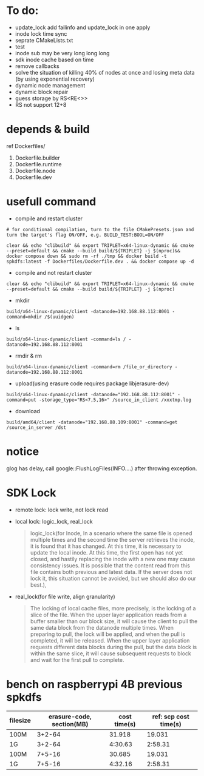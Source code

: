 # To do:

  * update_lock add failinfo and update_lock in one apply
  * inode lock time sync
  * seprate CMakeLists.txt
  * test
  * inode sub may be very long long long
  * sdk inode cache based on time
  * remove callbacks
  * solve the situation of killing 40% of nodes at once and losing meta data (by using exponential recovery)
  * dynamic node management
  * dynamic block repair
  * guess storage by RS<RE<>>
  * RS not support 12+8

# depends & build

ref Dockerfiles/
1. Dockerfile.builder
1. Dockerfile.runtime
1. Dockerfile.node
1. Dockerfile.dev
# usefull command

* compile and restart cluster
```shell
# for conditional compilation, turn to the file CMakePresets.json and turn the target's flag ON/OFF, e.g. BUILD_TEST:BOOL=ON/OFF

clear && echo "clibuild" && export TRIPLET=x64-linux-dynamic && cmake --preset=default && cmake --build build/${TRIPLET} -j $(nproc)&& docker compose down && sudo rm -rf ./tmp && docker build -t spkdfs:latest -f Dockerfiles/Dockerfile.dev . && docker compose up -d
```
* compile and not restart cluster
```shell
clear && echo "clibuild" && export TRIPLET=x64-linux-dynamic && cmake --preset=default && cmake --build build/${TRIPLET} -j $(nproc)
```
* mkdir
```shell
build/x64-linux-dynamic/client -datanode=192.168.88.112:8001 -command=mkdir /$(uuidgen)
```
* ls
```shell
build/x64-linux-dynamic/client -command=ls / -datanode=192.168.88.112:8001
```
* rmdir & rm
```shell
build/x64-linux-dynamic/client -command=rm /file_or_directory -datanode=192.168.88.112:8001
```
* upload(using erasure code requires package libjerasure-dev)
```shell
build/x64-linux-dynamic/client -datanode="192.168.88.112:8001" -command=put -storage_type="RS<7,5,16>" /source_in_client /xxxtmp.log
```
* download
```shell
build/amd64/client -datanode="192.168.88.109:8001" -command=get /source_in_server /dst
```

# notice
glog has delay, call google::FlushLogFiles(INFO....) after throwing exception.

# SDK Lock

* remote lock: lock write, not lock read

* local lock: logic_lock, real_lock

  > logic_lock(for Inode, In a scenario where the same file is opened multiple times and the second time the server retrieves the inode, it is found that it has changed. At this time, it is necessary to update the local inode. At this time, the first open has not yet closed, and hastily replacing the inode with a new one may cause consistency issues. It is possible that the content read from this file contains both previous and latest data. If the server does not lock it, this situation cannot be avoided, but we should also do our best.), 

* real_lock(for file write, align granularity)

  >  The locking of local cache files, more precisely, is the locking of a slice of the file. When the upper layer application reads from a buffer smaller than our block size, it will cause the client to pull the same data block from the datanode multiple times. When preparing to pull, the lock will be applied, and when the pull is completed, it will be released. When the upper layer application requests different data blocks during the pull, but the data block is within the same slice, it will cause subsequent requests to block and wait for the first pull to complete.

# bench on raspberrypi 4B previous spkdfs

| filesize | erasure-code, section(MB) | cost time(s) | ref: scp cost time(s)    |
| -------- | ---------------- | --------------- | ------- |
| 100M     | 3+2-64           | 31.918          | 19.031  |
| 1G       | 3+2-64           | 4:30.63         | 2:58.31 |
| 100M     | 7+5-16           | 30.685          | 19.031  |
| 1G       | 7+5-16           | 4:32.16         | 2:58.31 |

